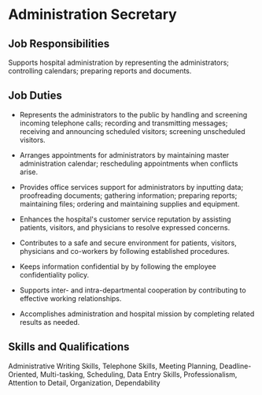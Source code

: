 # Administration Secretary

## Job Responsibilities

Supports hospital administration by representing the administrators; controlling calendars; preparing reports and documents.

## Job Duties

* Represents the administrators to the public by handling and screening incoming telephone calls; recording and transmitting messages; receiving and announcing scheduled visitors; screening unscheduled visitors.

* Arranges appointments for administrators by maintaining master administration calendar; rescheduling appointments when conflicts arise.

* Provides office services support for administrators by inputting data; proofreading documents; gathering information; preparing reports; maintaining files; ordering and maintaining supplies and equipment.

* Enhances the hospital&apos;s customer service reputation by assisting patients, visitors, and physicians to resolve expressed concerns.

* Contributes to a safe and secure environment for patients, visitors, physicians and co-workers by following established procedures.

* Keeps information confidential by by following the employee confidentiality policy.

* Supports inter- and intra-departmental cooperation by contributing to effective working relationships.

* Accomplishes administration and hospital mission by completing related results as needed.

## Skills and Qualifications

Administrative Writing Skills, Telephone Skills, Meeting Planning, Deadline-Oriented, Multi-tasking, Scheduling, Data Entry Skills, Professionalism, Attention to Detail, Organization, Dependability

